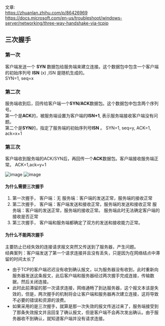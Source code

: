文章:   
https://zhuanlan.zhihu.com/p/86426969  
https://docs.microsoft.com/en-us/troubleshoot/windows-server/networking/three-way-handshake-via-tcpip

## 三次握手

### 第一次
客户端发送一个 **SYN** 数据包给服务端来建立连接。这个数据包中包含一个客户端的初始序列号 **ISN** (x) ,ISN 是随机生成的。  
SYN=1, seq=x  

### 第二次
服务端收到后，回传给客户端一个**SYN/ACK**数据包。这个数据包中包含两个序列号。  
第一个是**ACK**的，被服务端设置为客户端的**ISN+1**, 表示服务端接收客户端没有问题。  
第二个是**SYN**的，指定了服务端的初始序列号**ISN** 。 
SYN=1, seq=y, ACK=1, ack=x+1

### 第三次
客户端收到服务端的ACK/SYN后，再回传一个**ACK**数据包。客户端接收服务端正常。
ACK=1,ack=y+1

![image](https://user-images.githubusercontent.com/69185043/133746385-0aefd879-9a37-4d80-bdee-8a426fe39949.png)
![image](https://user-images.githubusercontent.com/69185043/133746452-23fc74af-5a46-49d4-89f2-7e3586d759e0.png)


#### 为什么需要三次握手
1. 第一次握手， 客户端：无 服务端：客户端的发送正常，服务端的接收正常
2. 第二次握手， 客户端：客户端发送和接收正常，服务端的发送和接收正常 服务端：客户端的发送正常，服务端的接收正常。 服务端此时无法确定客户端的接收是否正常
3. 第三次握手， 客户端和服务端都确定了双方的发送和接收能力正常。

#### 为什么不能两次握手
主要防止已经失效的连接请求报文突然又传送到了服务器，产生问题。   
经典案列：客户端发送了第一个请求连接并且没有丢失，只是因为在网络结点中滞留的时间太长了  

* 由于TCP的客户端迟迟没有收到确认报文，以为服务器没有收到，此时重新向服务器发送这条报文，此后客户端和服务器经过两次握手完成连接，传输数据，然后关闭连接。
* 此时此前滞留的那一次请求连接，网络通畅了到达服务器，这个报文本该是失效的，但是，两次握手的机制将会让客户端和服务器再次建立连接，这将导致不必要的错误和资源的浪费。
* 如果采用的是三次握手，就算是那一次失效的报文传送过来了，服务端接受到了那条失效报文并且回复了确认报文，但是客户端不会再次发出确认。由于服务器收不到确认，就知道客户端并没有请求连接。
